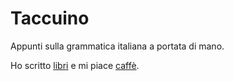 # Taccuino

Appunti sulla grammatica italiana a portata di mano.

Ho scritto [libri](https://dmpop.gumroad.com) e mi piace [caffè]('https://www.paypal.com/paypalme/dmpop).